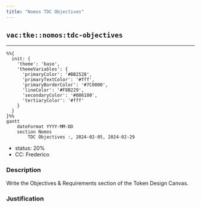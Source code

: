 ```yaml
---
title: "Nomos TDC Objectives"
---
```

## `vac:tke::nomos:tdc-objectives`
---

```mermaid
%%{ 
  init: { 
    'theme': 'base', 
    'themeVariables': { 
      'primaryColor': '#BB2528', 
      'primaryTextColor': '#fff', 
      'primaryBorderColor': '#7C0000', 
      'lineColor': '#F8B229', 
      'secondaryColor': '#006100', 
      'tertiaryColor': '#fff' 
    } 
  } 
}%%
gantt
	dateFormat YYYY-MM-DD 
	section Nomos
		TDC Objectives :, 2024-02-05, 2024-02-29
```
- status: 20%
- CC: Frederico

### Description

Write the Objectives & Requirements section of the Token Design Canvas.

### Justification

